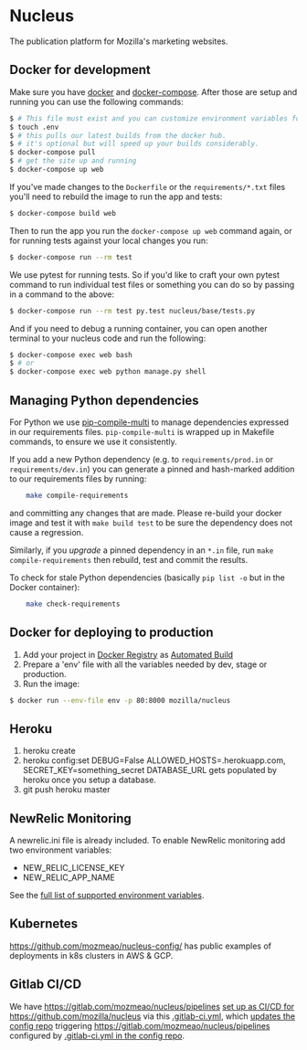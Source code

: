 Nucleus
=======

The publication platform for Mozilla's marketing websites.

Docker for development
----------------------

Make sure you have [docker](https://www.docker.com/products/docker-desktop) and 
[docker-compose](https://github.com/docker/compose). After those are setup and running
you can use the following commands:

```bash
$ # This file must exist and you can customize environment variables for local dev in it
$ touch .env
$ # this pulls our latest builds from the docker hub.
$ # it's optional but will speed up your builds considerably.
$ docker-compose pull
$ # get the site up and running
$ docker-compose up web
```

If you've made changes to the `Dockerfile` or the `requirements/*.txt` files you'll need to rebuild
the image to run the app and tests:

```bash
$ docker-compose build web
```

Then to run the app you run the `docker-compose up web` command again, or for running tests against your local changes you run:

```bash
$ docker-compose run --rm test
```

We use pytest for running tests. So if you'd like to craft your own pytest command to run individual test files or something
you can do so by passing in a command to the above:

```bash
$ docker-compose run --rm test py.test nucleus/base/tests.py
```

And if you need to debug a running container, you can open another terminal to your nucleus code and run the following:

```bash
$ docker-compose exec web bash
$ # or
$ docker-compose exec web python manage.py shell
```

Managing Python dependencies
----------------------------

For Python we use [pip-compile-multi](https://pypi.org/project/pip-compile-multi/) to manage dependencies expressed in our requirements
files. `pip-compile-multi` is wrapped up in Makefile commands, to ensure we use it consistently.

If you add a new Python dependency (e.g. to `requirements/prod.in` or `requirements/dev.in`) you can generate a pinned and hash-marked
addition to our requirements files by running:

```bash
    make compile-requirements
```

and committing any changes that are made. Please re-build your docker image and test it with `make build test` to be sure the dependency
does not cause a regression.

Similarly, if you *upgrade* a pinned dependency in an `*.in` file, run `make compile-requirements` then rebuild, test and commit the results.

To check for stale Python dependencies (basically `pip list -o` but in the Docker container):

```bash
    make check-requirements
```

Docker for deploying to production
-----------------------------------

1. Add your project in [Docker Registry](https://registry.hub.docker.com/) as [Automated Build](http://docs.docker.com/docker-hub/builds/)
2. Prepare a 'env' file with all the variables needed by dev, stage or production.
3. Run the image:

```bash
$ docker run --env-file env -p 80:8000 mozilla/nucleus
```

Heroku
------
1. heroku create
2. heroku config:set DEBUG=False ALLOWED_HOSTS=<foobar>.herokuapp.com, SECRET_KEY=something_secret
   DATABASE_URL gets populated by heroku once you setup a database.
3. git push heroku master


NewRelic Monitoring
-------------------

A newrelic.ini file is already included. To enable NewRelic monitoring
add two environment variables:

 - NEW_RELIC_LICENSE_KEY
 - NEW_RELIC_APP_NAME

See the [full list of supported environment variables](https://docs.newrelic.com/docs/agents/python-agent/installation-configuration/python-agent-configuration#environment-variables).


## Kubernetes

https://github.com/mozmeao/nucleus-config/ has public examples of deployments in k8s clusters in AWS & GCP.


## Gitlab CI/CD

We have https://gitlab.com/mozmeao/nucleus/pipelines [set up as CI/CD for](https://gitlab.com/mozmeao/infra/blob/master/docs/gitlab_ci.md)  https://github.com/mozilla/nucleus via this [.gitlab-ci.yml](https://github.com/mozilla/nucleus/blob/gitlab/.gitlab-ci.yml), which [updates the config repo](https://github.com/mozilla/nucleus/blob/gitlab/bin/update-config.sh) triggering https://gitlab.com/mozmeao/nucleus/pipelines configured by [.gitlab-ci.yml in the config repo](https://github.com/mozilla/nucleus-config/blob/master/.gitlab-ci.yml).
